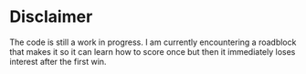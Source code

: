 # Disclaimer
The code is still a work in progress. I am currently encountering a roadblock that makes it so it can learn how to score once but then it immediately loses interest after the first win.
